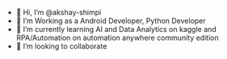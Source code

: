 - 👋 Hi, I’m @akshay-shimpi
- 👀 I’m Working as a Android Developer, Python Developer
- 🌱 I’m currently learning AI and Data Analytics on kaggle and RPA/Automation on automation anywhere community edition
- 💞️ I’m looking to collaborate

<!---
akshay-shimpi/akshay-shimpi is a ✨ special ✨ repository because its `README.md` (this file) appears on your GitHub profile.
You can click the Preview link to take a look at your changes.
--->
